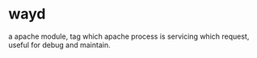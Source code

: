 wayd
====

a apache module, tag which apache process is servicing which request, useful for debug and maintain.
